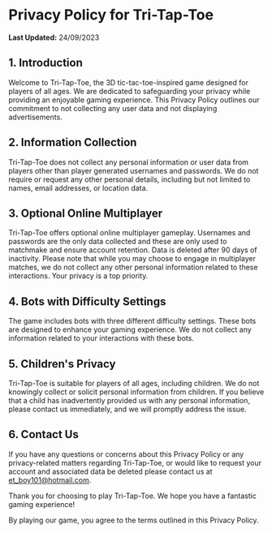 # Privacy Policy for Tri-Tap-Toe

**Last Updated:** 24/09/2023

## 1. Introduction

Welcome to Tri-Tap-Toe, the 3D tic-tac-toe-inspired game designed for players of all ages. We are dedicated to safeguarding your privacy while providing an enjoyable gaming experience. This Privacy Policy outlines our commitment to not collecting any user data and not displaying advertisements.

## 2. Information Collection

Tri-Tap-Toe does not collect any personal information or user data from players other than player generated usernames and passwords. We do not require or request any other personal details, including but not limited to names, email addresses, or location data.

## 3. Optional Online Multiplayer

Tri-Tap-Toe offers optional online multiplayer gameplay. Usernames and passwords are the only data collected and these are only used to matchmake and ensure account retention. Data is deleted after 90 days of inactivity. Please note that while you may choose to engage in multiplayer matches, we do not collect any other personal information related to these interactions. Your privacy is a top priority.

## 4. Bots with Difficulty Settings

The game includes bots with three different difficulty settings. These bots are designed to enhance your gaming experience. We do not collect any information related to your interactions with these bots.

## 5. Children's Privacy

Tri-Tap-Toe is suitable for players of all ages, including children. We do not knowingly collect or solicit personal information from children. If you believe that a child has inadvertently provided us with any personal information, please contact us immediately, and we will promptly address the issue.

## 6. Contact Us

If you have any questions or concerns about this Privacy Policy or any privacy-related matters regarding Tri-Tap-Toe, or would like to request your account and associated data be deleted please contact us at et_boy101@hotmail.com.

Thank you for choosing to play Tri-Tap-Toe. We hope you have a fantastic gaming experience!

By playing our game, you agree to the terms outlined in this Privacy Policy.
